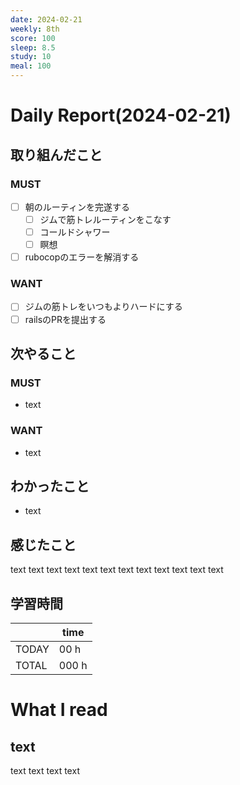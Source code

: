 ```yaml
---
date: 2024-02-21
weekly: 8th
score: 100
sleep: 8.5
study: 10
meal: 100
---
```

# Daily Report(2024-02-21)
## 取り組んだこと
### MUST
- [ ] 朝のルーティンを完遂する
	- [ ] ジムで筋トレルーティンをこなす
	- [ ] コールドシャワー
	- [ ] 瞑想
- [ ] rubocopのエラーを解消する
### WANT
- [ ] ジムの筋トレをいつもよりハードにする
- [ ] railsのPRを提出する
## 次やること
### MUST
- text
### WANT
- text
## わかったこと
- text
## 感じたこと
text text text text text text text text text text text text
## 学習時間
|       | time  | 
| ----- | ----- |
| TODAY | 00 h   |
| TOTAL | 000 h |
# What I read
## text 
text text text text